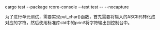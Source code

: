 cargo test --package rcore-console --test test --  --nocapture 

为了进行单元测试，需要实现put_char()函数，首先需要将输入的ASCII码转化成对应的字符，然后使用标准库std中的print!将字符输出到控制台中。